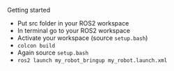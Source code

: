 Getting started



- Put src folder in your ROS2 workspace
- In terminal go to your ROS2 workspace
- Activate your workspace (source `setup.bash`)
- `colcon build`
- Again source `setup.bash`
- `ros2 launch my_robot_bringup my_robot.launch.xml`
